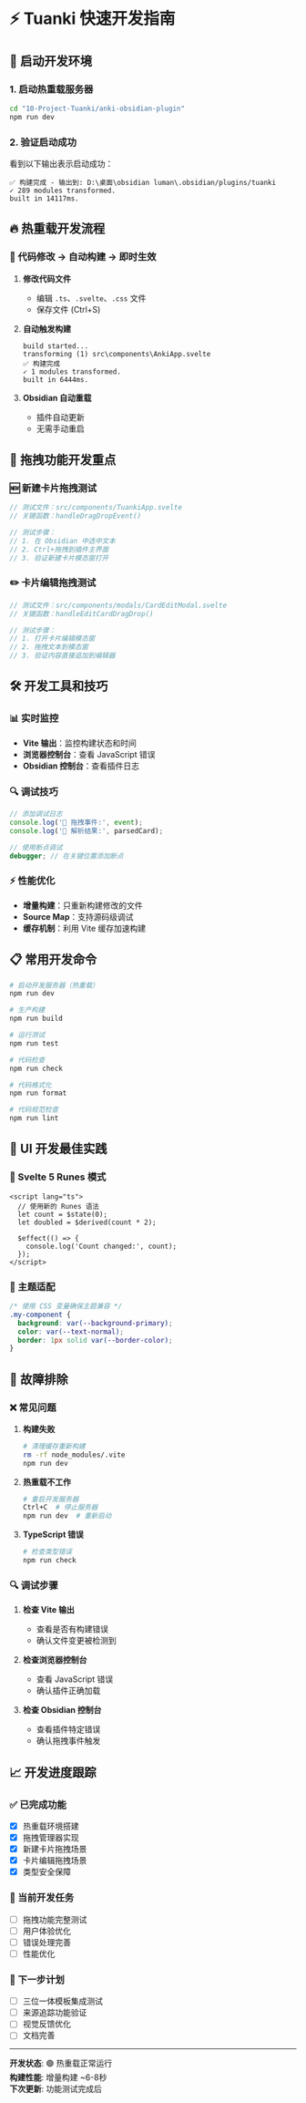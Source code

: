 # ⚡ Tuanki 快速开发指南

## 🚀 启动开发环境

### 1. 启动热重载服务器
```bash
cd "10-Project-Tuanki/anki-obsidian-plugin"
npm run dev
```

### 2. 验证启动成功
看到以下输出表示启动成功：
```
✅ 构建完成 - 输出到: D:\桌面\obsidian luman\.obsidian/plugins/tuanki
✓ 289 modules transformed.
built in 14117ms.
```

## 🔥 热重载开发流程

### 📝 代码修改 → 自动构建 → 即时生效

1. **修改代码文件**
   - 编辑 `.ts`、`.svelte`、`.css` 文件
   - 保存文件 (Ctrl+S)

2. **自动触发构建**
   ```
   build started...
   transforming (1) src\components\AnkiApp.svelte
   ✅ 构建完成
   ✓ 1 modules transformed.
   built in 6444ms.
   ```

3. **Obsidian 自动重载**
   - 插件自动更新
   - 无需手动重启

## 🎯 拖拽功能开发重点

### 🆕 新建卡片拖拽测试
```typescript
// 测试文件：src/components/TuankiApp.svelte
// 关键函数：handleDragDropEvent()

// 测试步骤：
// 1. 在 Obsidian 中选中文本
// 2. Ctrl+拖拽到插件主界面
// 3. 验证新建卡片模态窗打开
```

### ✏️ 卡片编辑拖拽测试
```typescript
// 测试文件：src/components/modals/CardEditModal.svelte
// 关键函数：handleEditCardDragDrop()

// 测试步骤：
// 1. 打开卡片编辑模态窗
// 2. 拖拽文本到模态窗
// 3. 验证内容直接追加到编辑器
```

## 🛠️ 开发工具和技巧

### 📊 实时监控
- **Vite 输出**：监控构建状态和时间
- **浏览器控制台**：查看 JavaScript 错误
- **Obsidian 控制台**：查看插件日志

### 🔍 调试技巧
```typescript
// 添加调试日志
console.log('🎯 拖拽事件:', event);
console.log('📝 解析结果:', parsedCard);

// 使用断点调试
debugger; // 在关键位置添加断点
```

### ⚡ 性能优化
- **增量构建**：只重新构建修改的文件
- **Source Map**：支持源码级调试
- **缓存机制**：利用 Vite 缓存加速构建

## 📋 常用开发命令

```bash
# 启动开发服务器（热重载）
npm run dev

# 生产构建
npm run build

# 运行测试
npm run test

# 代码检查
npm run check

# 代码格式化
npm run format

# 代码规范检查
npm run lint
```

## 🎨 UI 开发最佳实践

### 🎯 Svelte 5 Runes 模式
```svelte
<script lang="ts">
  // 使用新的 Runes 语法
  let count = $state(0);
  let doubled = $derived(count * 2);
  
  $effect(() => {
    console.log('Count changed:', count);
  });
</script>
```

### 🎨 主题适配
```css
/* 使用 CSS 变量确保主题兼容 */
.my-component {
  background: var(--background-primary);
  color: var(--text-normal);
  border: 1px solid var(--border-color);
}
```

## 🔧 故障排除

### ❌ 常见问题

1. **构建失败**
   ```bash
   # 清理缓存重新构建
   rm -rf node_modules/.vite
   npm run dev
   ```

2. **热重载不工作**
   ```bash
   # 重启开发服务器
   Ctrl+C  # 停止服务器
   npm run dev  # 重新启动
   ```

3. **TypeScript 错误**
   ```bash
   # 检查类型错误
   npm run check
   ```

### 🔍 调试步骤

1. **检查 Vite 输出**
   - 查看是否有构建错误
   - 确认文件变更被检测到

2. **检查浏览器控制台**
   - 查看 JavaScript 错误
   - 确认插件正确加载

3. **检查 Obsidian 控制台**
   - 查看插件特定错误
   - 确认拖拽事件触发

## 📈 开发进度跟踪

### ✅ 已完成功能
- [x] 热重载环境搭建
- [x] 拖拽管理器实现
- [x] 新建卡片拖拽场景
- [x] 卡片编辑拖拽场景
- [x] 类型安全保障

### 🔄 当前开发任务
- [ ] 拖拽功能完整测试
- [ ] 用户体验优化
- [ ] 错误处理完善
- [ ] 性能优化

### 🎯 下一步计划
- [ ] 三位一体模板集成测试
- [ ] 来源追踪功能验证
- [ ] 视觉反馈优化
- [ ] 文档完善

---

**开发状态**: 🟢 热重载正常运行  
**构建性能**: 增量构建 ~6-8秒  
**下次更新**: 功能测试完成后
